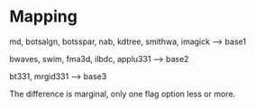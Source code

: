 # Mapping


md, botsalgn, botsspar, nab, kdtree, smithwa, imagick --> base1

bwaves, swim, fma3d, ilbdc, applu331 --> base2

bt331, mrgid331 --> base3


The difference is marginal, only one flag option less or more. 
